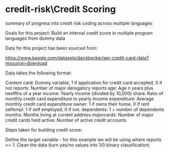 # credit-risk\Credit Scoring
summary of progress into credit risk coding across multiple languages

Goals for this project:
Build an internal credit score in multiple program languages from dummy data

Data for this project has been sourced from:

https://www.kaggle.com/datasets/dansbecker/aer-credit-card-data?resource=download


Data takes the following format:

Content
card: Dummy variable, 1 if application for credit card accepted, 0 if not
reports: Number of major derogatory reports
age: Age n years plus twelfths of a year
income: Yearly income (divided by 10,000)
share: Ratio of monthly credit card expenditure to yearly income
expenditure: Average monthly credit card expenditure
owner: 1 if owns their home, 0 if rent
selfempl: 1 if self employed, 0 if not.
dependents: 1 + number of dependents
months: Months living at current address
majorcards: Number of major credit cards held
active: Number of active credit accounts



Steps taken for building credit score:

Define the target variable - for this example we will be using where reports >= 1.
Clean the data (turn yes/no values into 1/0 binary classification)
